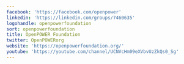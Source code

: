 ```yaml
---
facebook: 'https://facebook.com/openpower'
linkedin: 'https://linkedin.com/groups/7460635'
logohandle: openpowerfoundation
sort: openpowerfoundation
title: OpenPOWER Foundation
twitter: OpenPOWERorg
website: 'https://openpowerfoundation.org/'
youtube: 'https://youtube.com/channel/UCNVcHm09eXVbvUzZkQs0_Sg'
---
```

